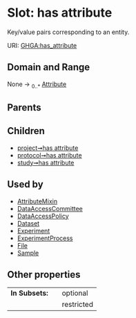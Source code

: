 
# Slot: has attribute


Key/value pairs corresponding to an entity.

URI: [GHGA:has_attribute](https://w3id.org/GHGA/has_attribute)


## Domain and Range

None &#8594;  <sub>0..\*</sub> [Attribute](Attribute.md)

## Parents


## Children

 *  [project➞has attribute](project_has_attribute.md)
 *  [protocol➞has attribute](protocol_has_attribute.md)
 *  [study➞has attribute](study_has_attribute.md)

## Used by

 * [AttributeMixin](AttributeMixin.md)
 * [DataAccessCommittee](DataAccessCommittee.md)
 * [DataAccessPolicy](DataAccessPolicy.md)
 * [Dataset](Dataset.md)
 * [Experiment](Experiment.md)
 * [ExperimentProcess](ExperimentProcess.md)
 * [File](File.md)
 * [Sample](Sample.md)

## Other properties

|  |  |  |
| --- | --- | --- |
| **In Subsets:** | | optional |
|  | | restricted |

